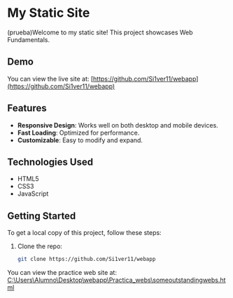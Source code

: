 # My Static Site

(prueba)Welcome to my static site! This project showcases Web Fundamentals.

## Demo

You can view the live site at: [https://github.com/Si1ver11/webapp](https://github.com/Si1ver11/webapp)

## Features

- **Responsive Design**: Works well on both desktop and mobile devices.
- **Fast Loading**: Optimized for performance.
- **Customizable**: Easy to modify and expand.

## Technologies Used

- HTML5
- CSS3
- JavaScript

## Getting Started

To get a local copy of this project, follow these steps:

1. Clone the repo:
   ```bash
   git clone https://github.com/Si1ver11/webapp

You can view the practice web site at: [C:\Users\Alumno\Desktop\webapp\Practica_webs\someoutstandingwebs.html](C:\Users\Alumno\Desktop\webapp\Practica_webs\someoutstandingwebs.html)
